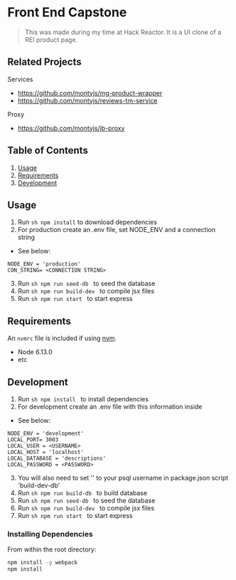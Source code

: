 # Front End Capstone


> This was made during my time at Hack Reactor. It is a UI clone of a REI product page.

## Related Projects

Services
  - https://github.com/montyjs/mg-product-wrapper
  - https://github.com/montyjs/reviews-tm-service

Proxy
  - https://github.com/montyjs/jb-proxy

## Table of Contents

1. [Usage](#Usage)
1. [Requirements](#requirements)
1. [Development](#development)

## Usage

1. Run ```sh npm install``` to download dependencies
2. For production create an .env file, set NODE_ENV and a connection string
- See below:
```
NODE_ENV = 'production'
CON_STRING= <CONNECTION STRING>
```
3. Run ```sh npm run seed-db ``` to seed the database
4. Run ```sh npm run build-dev ``` to compile jsx files
5. Run ```sh npm run start ``` to start express

## Requirements

An `nvmrc` file is included if using [nvm](https://github.com/creationix/nvm).

- Node 6.13.0
- etc

## Development

1. Run ```sh npm install ``` to install dependencies
2. For development create an .env file with this information inside
  -  See below:
```
NODE_ENV = 'development'
LOCAL_PORT= 3003
LOCAL_USER = <USERNAME>
LOCAL_HOST = 'localhost'
LOCAL_DATABASE = 'descriptions'
LOCAL_PASSWORD = <PASSWORD>
```
3. You will also need to set '<USERNAME>' to your psql username in package.json script 'build-dev-db'
4. Run ```sh npm run build-db ``` to build database
5. Run ```sh npm run seed-db ``` to seed the database
6. Run ```sh npm run build-dev ``` to compile jsx files
7. Run ```sh npm run start ``` to start express

### Installing Dependencies

From within the root directory:

```sh
npm install -g webpack
npm install
```

